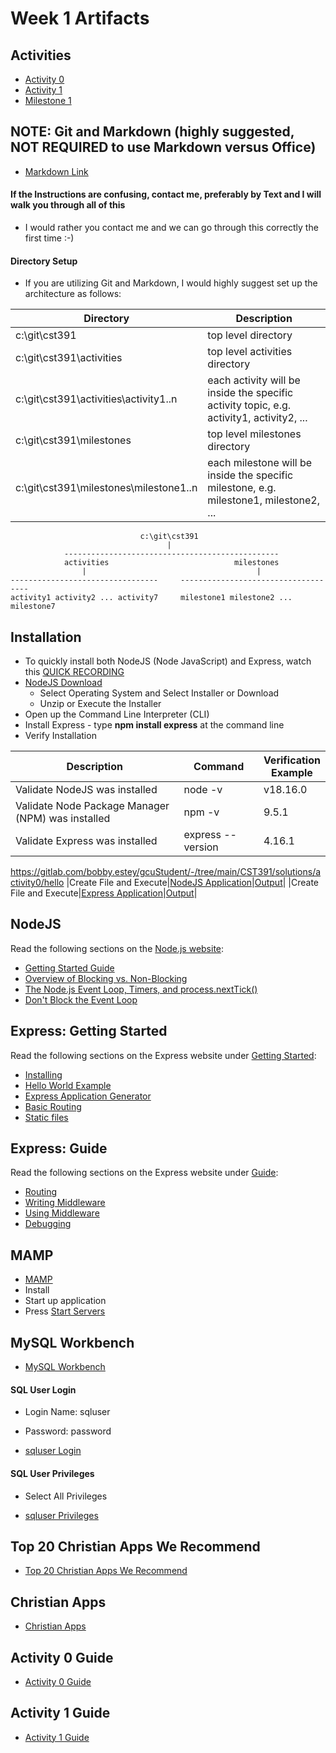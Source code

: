 # Week 1 Artifacts

## Activities

- [Activity 0](activity0.md)
- [Activity 1](activity1.md)
- [Milestone 1](milestone1.md)

## NOTE:  Git and Markdown (highly suggested, NOT REQUIRED to use Markdown versus Office)

- [Markdown Link](https://gitlab.com/bobby.estey/wikibob/-/blob/master/docs/markdown/README.md?ref_type=heads)

#### If the Instructions are confusing, contact me, preferably by Text and I will walk you through all of this

- I would rather you contact me and we can go through this correctly the first time :-)

#### Directory Setup

- If you are utilizing Git and Markdown, I would highly suggest set up the architecture as follows:

|Directory|Description|
|--|--|
|c:\git\cst391|top level directory|
|c:\git\cst391\activities|top level activities directory|
|c:\git\cst391\activities\activity1..n|each activity will be inside the specific activity topic, e.g. activity1, activity2, ...|
|c:\git\cst391\milestones|top level milestones directory|
|c:\git\cst391\milestones\milestone1..n|each milestone will be inside the specific milestone, e.g. milestone1, milestone2, ...|

```
                             c:\git\cst391
                                   |
            ------------------------------------------------
            activities                            milestones
                |                                      |
---------------------------------     ------------------------------------
activity1 activity2 ... activity7     milestone1 milestone2 ... milestone7
```

## Installation

- To quickly install both NodeJS (Node JavaScript) and Express, watch this [QUICK RECORDING](https://www.youtube.com/watch?v=3F5IaPqj7ds)
- [NodeJS Download](https://nodejs.org/en/download) 
     - Select Operating System and Select Installer or Download
     - Unzip or Execute the Installer
- Open up the Command Line Interpreter (CLI)
- Install Express - type **npm install express** at the command line
- Verify Installation

|Description|Command|Verification<br>Example|
|--|--|--|
|Validate NodeJS was installed|node -v|v18.16.0|
|Validate Node Package Manager (NPM) was installed|npm -v|9.5.1|
|Validate Express was installed|express --version|4.16.1|
https://gitlab.com/bobby.estey/gcuStudent/-/tree/main/CST391/solutions/activity0/hello
|Create File and Execute|[NodeJS Application](CST391/solutions/activity0/hello/app.js)|[Output](CST391/week01/docs/helloNodeJS.png)|
|Create File and Execute|[Express Application](CST391/solutions/activity0/helloex/app.js)|[Output](CST391/week01/docs/helloex/helloExpressApp.png)|

## NodeJS

Read the following sections on the [Node.js website](https://nodejs.org/en/docs/guides/):

- [Getting Started Guide](https://nodejs.org/en/docs/guides/getting-started-guide)
- [Overview of Blocking vs. Non-Blocking](https://nodejs.org/en/docs/guides/blocking-vs-non-blocking)
- [The Node.js Event Loop, Timers, and process.nextTick()](https://nodejs.org/en/docs/guides/event-loop-timers-and-nexttick)
- [Don't Block the Event Loop](https://nodejs.org/en/docs/guides/dont-block-the-event-loop)

## Express: Getting Started

Read the following sections on the Express website under [Getting Started](https://expressjs.com/en/start):

- [Installing](https://expressjs.com/en/starter/installing.html)
- [Hello World Example](https://expressjs.com/en/starter/hello-world.html)
- [Express Application Generator](https://expressjs.com/en/starter/generator.html)
- [Basic Routing](https://expressjs.com/en/starter/basic-routing.html)
- [Static files](https://expressjs.com/en/starter/static-files.html)

## Express: Guide

Read the following sections on the Express website under [Guide](https://expressjs.com/en/guide/routing):

- [Routing](https://expressjs.com/en/guide/routing.html)
- [Writing Middleware](http://expressjs.com/en/guide/writing-middleware.html#writing-middleware-for-use-in-express-apps)
- [Using Middleware](http://expressjs.com/en/guide/using-middleware.html#using-middleware)
- [Debugging](http://expressjs.com/en/guide/debugging.html#debugging-express)

## MAMP

- [MAMP](https://www.gcumedia.com/digital-resources/appsolute-gmbh/2016/mamp_my-apache-mysql-php-for-os-x-and-windows_1e.php)
- Install
- Start up application
- Press [Start Servers](mampStart.png)

## MySQL Workbench

- [MySQL Workbench](https://www.gcumedia.com/digital-resources/oracle-corporation/2016/mysql-workbench-63_enhanced-data-migration_1e.php)

#### SQL User Login

- Login Name:  sqluser
- Password:  password

- [sqluser Login](sqlUserLogin.png)

#### SQL User Privileges

- Select All Privileges

- [sqluser Privileges](sqlUserPrivileges.png)

## Top 20 Christian Apps We Recommend

- [Top 20 Christian Apps We Recommend](https://www.cornerstonesf.org/top-20-christian-apps-we-recommend/)

## Christian Apps

- [Christian Apps](https://thebreadboxco.com/best-christian-apps/)

## Activity 0 Guide

- [Activity 0 Guide](https://mygcuedu6961.sharepoint.com/:w:/r/sites/CSETGuides/_layouts/15/Doc.aspx?sourcedoc=%7B9C0238FD-333B-47C3-87B7-9A37C862352D%7D&file=CST-391-RS-Activity0Guide.docx&action=default&mobileredirect=true)

## Activity 1 Guide

- [Activity 1 Guide](https://mygcuedu6961.sharepoint.com/:w:/r/sites/CSETGuides/_layouts/15/Doc.aspx?sourcedoc=%7BA0605166-4D8D-49D4-9602-49579C0AD659%7D&file=CST-391-RS-Activity1Guide.docx&action=default&mobileredirect=true)
